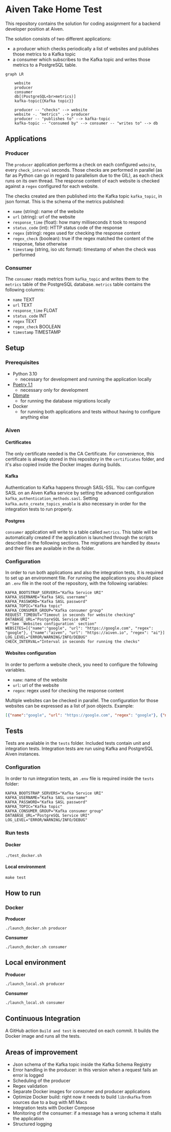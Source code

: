 # Aiven Take Home Test

This repository contains the solution for coding assignment for a backend developer
position at Aiven.

The solution consists of two different applications:
- a producer which checks periodically a list of websites and publishes those metrics to a Kafka topic
- a consumer which subscribes to the Kafka topic and writes those metrics to a PostgreSQL table.

```mermaid
graph LR

    website
    producer
    consumer
    db[(PostgreSQL<br>metrics)]
    kafka-topic{{Kafka topic}}

    producer -- "checks" --> website
    website -. "metrics" .-> producer
    producer -- "publishes to" --> kafka-topic
    kafka-topic -- "consumed by" --> consumer -- "writes to" --> db
```
## Applications

### Producer

The `producer` application performs a check on each configured `website`, every `check_interval` seconds.
Those checks are performed in parallel (as far as Python can go in regard to parallelism due to the GIL),
as each check runs on its own thread.
The response content of each website is checked against a `regex` configured for each website.

The checks created are then published into the Kafka topic `kafka_topic`, in json format.
This is the schema of the metrics published:
- `name` (string): name of the website
- `url` (string): url of the website
- `response_time` (float): how many milliseconds it took to respond
- `status_code` (int): HTTP status code of the response
- `regex` (string): regex used for checking the response content
- `regex_check` (boolean): true if the regex matched the content of the response, false otherwise
- `timestamp` (string, iso utc format): timestamp of when the check was performed

### Consumer

The `consumer` reads metrics from `kafka_topic` and writes them to the `metrics` table of the PostgreSQL database.
`metrics` table contains the following columns:
- `name` TEXT
- `url` TEXT
- `response_time` FLOAT
- `status_code` INT
- `regex` TEXT
- `regex_check` BOOLEAN
- `timestamp` TIMESTAMP

## Setup

### Prerequisites
- Python 3.10
  - necessary for development and running the application locally
- [Poetry 1.1](https://python-poetry.org)
  - necessary only for development
- [Dbmate](https://github.com/amacneil/dbmate)
  - for running the database migrations locally
- Docker
  - for running both applications and tests without having to configure anything else

### Aiven

#### Certificates
The only certificate needed is the CA Certificate. For convenience, this certificate is already stored
in this repository in the `certificates` folder, and it's also copied inside the Docker images during builds.

#### Kafka
Authentication to Kafka happens through SASL-SSL.
You can configure SASL on an Aiven Kafka service by setting the advanced configuration `kafka_authentication_methods.sasl`.
Setting `kafka.auto_create_topics_enable` is also necessary in order for the integration tests to run properly.

#### Postgres
`consumer` application will write to a table called `metrics`. This table will be automatically
created if the application is launched through the scripts described in the following sections.
The migrations are handled by `dbmate` and their files are available in the `db` folder.

### Configuration
In order to run both applications and also the integration tests, it is required to set up
an environment file.
For running the applications you should place an `.env` file in the root of the repository,
with the following variables:
```
KAFKA_BOOTSTRAP_SERVERS="Kafka Service URI"
KAFKA_USERNAME="Kafka SASL username"
KAFKA_PASSWORD="Kafka SASL password"
KAFKA_TOPIC="Kafka topic"
KAFKA_CONSUMER_GROUP="Kafka consumer group"
REQUEST_TIMEOUT="Timeout in seconds for website checking"
DATABASE_URL="PostgreSQL Service URI"
# "See `Websites configuration` section"
WEBSITES=[{"name":"google", "url": "https://google.com", "regex": "google"}, {"name":"aiven", "url": "https://aiven.io", "regex": "ai"}]
LOG_LEVEL="ERROR/WARNING/INFO/DEBUG"
CHECK_INTERVAL="Interval in seconds for running the checks"
```

#### Websites configuration

In order to perform a website check, you need to configure the following variables.
- `name`: name of the website
- `url`: url of the website
- `regex`: regex used for checking the response content

Multiple websites can be checked in parallel. The configuration for those websites can be expressed as a list of json
objects. Example:

```json
[{"name":"google", "url": "https://google.com", "regex": "google"}, {"name":"aiven", "url": "https://aiven.io", "regex": "ai"}]
```

## Tests

Tests are available in the `tests` folder. Included tests contain unit and integration tests.
Integration tests are run using Kafka and PostgreSQL Aiven instances.

### Configuration

In order to run integration tests, an `.env` file is required inside the `tests` folder:
```
KAFKA_BOOTSTRAP_SERVERS="Kafka Service URI"
KAFKA_USERNAME="Kafka SASL username"
KAFKA_PASSWORD="Kafka SASL password"
KAFKA_TOPIC="Kafka topic"
KAFKA_CONSUMER_GROUP="Kafka consumer group"
DATABASE_URL="PostgreSQL Service URI"
LOG_LEVEL="ERROR/WARNING/INFO/DEBUG"
```

### Run tests

#### Docker
```shell
./test_docker.sh
```

#### Local environment
```shell
make test
```

## How to run
### Docker
**Producer**
```shell
./launch_docker.sh producer
```

**Consumer**
```shell
./launch_docker.sh consumer
```

## Local environment
**Producer**
```shell
./launch_local.sh producer
```

**Consumer**
```shell
./launch_local.sh consumer
```

## Continuous Integration
A GitHub action `Build and test` is executed on each commit. It builds the Docker image
and runs all the tests.

## Areas of improvement

- Json schema of the Kafka topic inside the Kafka Schema Registry
- Error handling in the producer: in this version when a request fails an error is logged
- Scheduling of the producer
- Regex validation
- Separate Docker images for consumer and producer applications
- Optimize Docker build: right now it needs to build `librdkafka` from sources due to a bug with M1 Macs
- Integration tests with Docker Compose
- Monitoring of the consumer: if a message has a wrong schema it stalls the application
- Structured logging